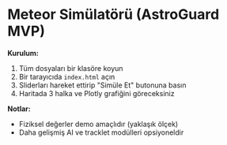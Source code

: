 # Meteor Simülatörü (AstroGuard MVP)

**Kurulum:**
1. Tüm dosyaları bir klasöre koyun
2. Bir tarayıcıda `index.html` açın
3. Sliderları hareket ettirip "Simüle Et" butonuna basın
4. Haritada 3 halka ve Plotly grafiğini göreceksiniz

**Notlar:**
- Fiziksel değerler demo amaçlıdır (yaklaşık ölçek)
- Daha gelişmiş AI ve tracklet modülleri opsiyoneldir
